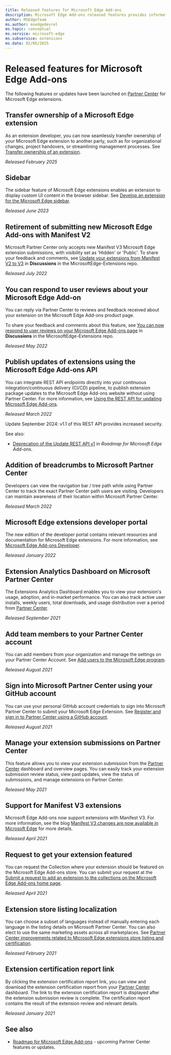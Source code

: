 ```yaml
---
title: Released features for Microsoft Edge Add-ons
description: Microsoft Edge Add-ons released features provides information about features launched on Partner Center for extension developers.
author: MSEdgeTeam
ms.author: msedgedevrel
ms.topic: conceptual
ms.service: microsoft-edge
ms.subservice: extensions
ms.date: 02/05/2025
---
```

# Released features for Microsoft Edge Add-ons
<!-- https://aka.ms/EdgeAddonsReleaseNotes -->

The following features or updates have been launched on [Partner Center](https://partner.microsoft.com/dashboard/microsoftedge/) for Microsoft Edge extensions.


<!-- ====================================================================== -->
## Transfer ownership of a Microsoft Edge extension

As an extension developer, you can now seamlessly transfer ownership of your Microsoft Edge extension to another party, such as for organizational changes, project handovers, or streamlining management processes.  See [Transfer ownership of an extension](../update/transfer-ownership.md).

*Released February 2025*


<!-- ====================================================================== -->
## Sidebar

The sidebar feature of Microsoft Edge extensions enables an extension to display custom UI content in the browser sidebar.  See [Develop an extension for the Microsoft Edge sidebar](../developer-guide/sidebar.md).

*Released June 2023*


<!-- ====================================================================== -->
## Retirement of submitting new Microsoft Edge Add-ons with Manifest V2

Microsoft Partner Center only accepts new Manifest V3 Microsoft Edge extension submissions, with visibility set as 'Hidden' or 'Public'.  To share your feedback and comments, see [Update your extensions from Manifest V2 to V3](https://github.com/microsoft/MicrosoftEdge-Extensions/discussions/27) in **Discussions** in the MicrosoftEdge-Extensions repo.

*Released July 2022*


<!-- ====================================================================== -->
## You can respond to user reviews about your Microsoft Edge Add-on

You can reply via Partner Center to reviews and feedback received about your extension on the Microsoft Edge Add-ons product page. 

To share your feedback and comments about this feature, see [You can now respond to user reviews on your Microsoft Edge Add-ons page](https://github.com/microsoft/MicrosoftEdge-Extensions/discussions/18) in **Discussions** in the MicrosoftEdge-Extensions repo.

*Released May 2022*


<!-- ====================================================================== -->
## Publish updates of extensions using the Microsoft Edge Add-ons API

You can integrate REST API endpoints directly into your continuous integration/continuous delivery (CI/CD) pipeline, to publish extension package updates to the Microsoft Edge Add-ons website without using Partner Center. For more information, see [Using the REST API for updating Microsoft Edge Add-ons](../update/api/using-addons-api.md).

*Released March 2022*

Update September 2024: v1.1 of this REST API provides increased security.

See also:
* [Deprecation of the Update REST API v1](../whats-new/roadmap.md#deprecation-of-the-update-rest-api-v1) in _Roadmap for Microsoft Edge Add-ons_.


<!-- ====================================================================== -->
## Addition of breadcrumbs to Microsoft Partner Center

Developers can view the navigation bar / tree path while using Partner Center to track the exact Partner Center path users are visiting. Developers can maintain awareness of their location within Microsoft Partner Center.

*Released March 2022*


<!-- ====================================================================== -->
## Microsoft Edge extensions developer portal

The new edition of the developer portal contains relevant resources and documentation for Microsoft Edge extensions. For more information, see [Microsoft Edge Add-ons Developer](https://developer.microsoft.com/microsoft-edge/extensions/).

*Released January 2022*


<!-- ====================================================================== -->
## Extension Analytics Dashboard on Microsoft Partner Center

The Extensions Analytics Dashboard enables you to view your extension's usage, adoption, and in-market performance.  You can also track active user installs, weekly users, total downloads, and usage distribution over a period from [Partner Center](https://partner.microsoft.com/dashboard/microsoftedge/).

*Released September 2021*


<!-- ====================================================================== -->
## Add team members to your Partner Center account

You can add members from your organization and manage the settings on your Partner Center Account.  See [Add users to the Microsoft Edge program](../publish/aad-account.md).

*Released August 2021*


<!-- ====================================================================== -->
## Sign into Microsoft Partner Center using your GitHub account

You can use your personal GitHub account credentials to sign into Microsoft Partner Center to submit your Microsoft Edge Extension.  See [Register and sign in to Partner Center using a GitHub account](../publish/github.md).

*Released August 2021*


<!-- ====================================================================== -->
## Manage your extension submissions on Partner Center

This feature allows you to view your extension submission from the [Partner Center](https://partner.microsoft.com/dashboard/microsoftedge/) dashboard and overview pages.  You can easily track your extension submission review status, view past updates, view the status of submissions, and manage extensions on Partner Center.

*Released May 2021*


<!-- ====================================================================== -->
## Support for Manifest V3 extensions

Microsoft Edge Add-ons now support extensions with Manifest V3. For more information, see the blog [Manifest V3 changes are now available in Microsoft Edge](https://techcommunity.microsoft.com/t5/articles/manifest-v3-changes-are-now-available-in-microsoft-edge/m-p/1780254) for more details.

*Released April 2021*


<!-- ====================================================================== -->
## Request to get your extension featured

You can request the Collection where your extension should be featured on the Microsoft Edge Add-ons store. You can submit your request at the [Submit a request to add an extension to the collections on the Microsoft Edge Add-ons home page](https://forms.office.com/pages/responsepage.aspx?id=v4j5cvGGr0GRqy180BHbRw01UwyBfAxNna_1ZkP3X2VUN0lBSU1YMEU3VFY0VURRODEwSjgwU00yRy4u).

*Released April 2021*


<!-- ====================================================================== -->
## Extension store listing localization

You can choose a subset of languages instead of manually entering each language in the listing details on Microsoft Partner Center.  You can also elect to use the same marketing assets across all marketplaces.  See [Partner Center improvements related to Microsoft Edge extensions store listing and certification](https://techcommunity.microsoft.com/t5/articles/partner-center-improvements-related-to-microsoft-edge-extensions/m-p/2118981).

*Released February 2021*


<!-- ====================================================================== -->
## Extension certification report link

By clicking the extension certification report link, you can view and download the extension certification report from your [Partner Center](https://partner.microsoft.com/dashboard/microsoftedge/) dashboard.  The link to the extension certification report is displayed after the extension submission review is complete.  The certification report contains the result of the extension review and relevant details.

*Released January 2021*


<!-- ====================================================================== -->
## See also

* [Roadmap for Microsoft Edge Add-ons](roadmap.md) - upcoming Partner Center features or updates.
